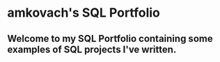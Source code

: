 # amkovach's SQL Portfolio

## Welcome to my SQL Portfolio containing some examples of SQL projects I've written.

